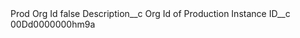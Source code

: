 <?xml version="1.0" encoding="UTF-8"?>
<CustomMetadata xmlns="http://soap.sforce.com/2006/04/metadata" xmlns:xsi="http://www.w3.org/2001/XMLSchema-instance" xmlns:xsd="http://www.w3.org/2001/XMLSchema">
    <label>Prod Org Id</label>
    <protected>false</protected>
    <values>
        <field>Description__c</field>
        <value xsi:type="xsd:string">Org Id of Production Instance</value>
    </values>
    <values>
        <field>ID__c</field>
        <value xsi:type="xsd:string">00Dd0000000hm9a</value>
    </values>
</CustomMetadata>
